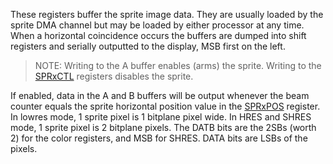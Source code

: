 These registers buffer the sprite image data. They are
usually loaded by the sprite DMA channel but may be
loaded by either processor at any time. When a horizontal
coincidence occurs the buffers are dumped into shift
registers and serially outputted to the display, MSB first
on the left.

  > NOTE: Writing to the A buffer enables (arms) the sprite.
Writing to the [SPRxCTL](SPRxCTL.md) registers disables the sprite.

If enabled, data in the A and B buffers will be output
whenever the beam counter equals the sprite horizontal
position value in the [SPRxPOS](SPRxPOS.md) register. In lowres mode,
1 sprite pixel is 1 bitplane pixel wide. In HRES and
SHRES mode, 1 sprite pixel is 2 bitplane pixels.
The DATB bits are the 2SBs (worth 2) for the color registers,
and MSB for SHRES. DATA bits are LSBs of the pixels.